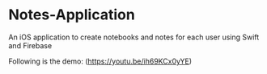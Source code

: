 # Notes-Application
An iOS application to create notebooks and notes for each user using Swift and Firebase

Following is the demo: (https://youtu.be/ih69KCx0yYE)
